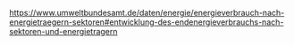 https://www.umweltbundesamt.de/daten/energie/energieverbrauch-nach-energietraegern-sektoren#entwicklung-des-endenergieverbrauchs-nach-sektoren-und-energietragern
